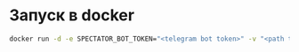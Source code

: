 # Запуск в docker

```bash
docker run -d -e SPECTATOR_BOT_TOKEN="<telegram bot token>" -v "<path to files dir>":/app/__data --name spectator y2khub/spectator
```
